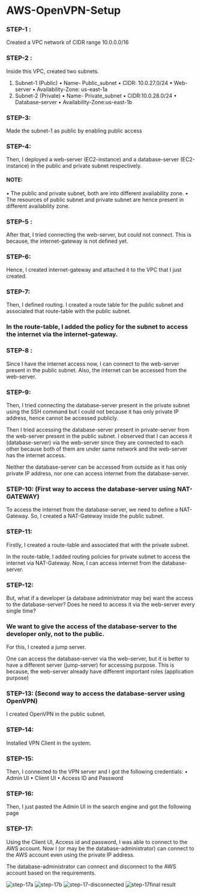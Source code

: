 # AWS-OpenVPN-Setup
### STEP-1 : 
Created a VPC network of CIDR range 10.0.0.0/16

### STEP-2 :
Inside this VPC, created two subnets.
1.	Subnet-1 (Public)
•	Name- Public_subnet
•	CIDR: 10.0.27.0/24
•	Web-server
•	Availability-Zone: us-east-1a
2.	Subnet-2 (Private)
•	Name- Private_subnet
•	CIDR:10.0.28.0/24
•	Database-server
•	Availability-Zone:us-east-1b
### STEP-3: 
Made the subnet-1 as public by enabling public access

### STEP-4: 
Then, I deployed a web-server (EC2-instance) and a database-server (EC2-instance) in the public and private subnet respectively.
#### NOTE:
•	The public and private subnet, both are into different availability zone.
•	The resources of public subnet and private subnet are hence present in different availability zone.

### STEP-5 : 
After that, I tried connecting the web-server, but could not connect. This is because, the internet-gateway is not defined yet.

### STEP-6: 
Hence, I created internet-gateway and attached it to the VPC that I just created.

### STEP-7: 
Then, I defined routing. I created a route table for the public subnet and associated that route-table with the public subnet.

### In the route-table, I added the policy for the subnet to access the internet via the internet-gateway.

### STEP-8 : 
Since I have the internet access now, I can connect to the web-server present in the public subnet. Also, the internet can be accessed from the web-server.

### STEP-9: 
Then, I tried connecting the database-server present in the private subnet using the SSH command but I could not because it has only private IP address, hence cannot be accessed publicly.

Then I tried accessing the database-server present in private-server from the web-server present in the public subnet. I observed that I can access it (database-server) via the web-server since they are connected to each other because both of them are under same network and the web-server has the internet access.

Neither the database-server can be accessed from outside as it has only private IP address, nor one can access internet from the database-server.

### STEP-10: (First way to access the database-server using NAT-GATEWAY)
To access the internet from the database-server, we need to define a NAT-Gateway. So, I created a NAT-Gateway inside the public subnet.

### STEP-11: 
Firstly, I created a route-table and associated that with the private subnet.

In the route-table, I added routing policies for private subnet to access the internet via NAT-Gateway.
Now, I can access internet from the database-server.

### STEP-12: 
But, what if a developer (a database administrator may be) want the access to the database-server? Does he need to access it via the web-server every single time?

### We want to give the access of the database-server to the developer only, not to the public.

For this, I created a jump server.

One can access the database-server via the web-server, but it is better to have a different server (jump-server) for accessing purpose. This is because, the web-server already have different important roles (application purpose)

### STEP-13: (Second way to access the database-server using OpenVPN)
I created OpenVPN in the public subnet.

### STEP-14: 
Installed VPN Client in the system.

### STEP-15: 
Then, I connected to the VPN server and I got the following credentials:
•	Admin UI
•	Client UI
•	Access ID and Password

### STEP-16: 
Then, I just pasted the Admin UI in the search engine and got the following page


### STEP-17: 
Using the Client UI, Access id and password, I was able to connect to the AWS account. Now I (or may be the database-administrator) can connect to the AWS account even using the private IP address.

The database-administrator can connect and disconnect to the AWS account based on the requirements.

![step-17a](https://github.com/user-attachments/assets/965e3ee8-a87f-4562-8f27-36cd2d1dfc32)
![step-17b](https://github.com/user-attachments/assets/decf6476-5682-441a-8a42-469952a37108)
![step-17-disconnected](https://github.com/user-attachments/assets/6ccb12c2-87b3-428f-b356-69e739dace3c)
![step-17final result](https://github.com/user-attachments/assets/f8f678f1-fd2d-427d-ba60-3b74adec54ff)











